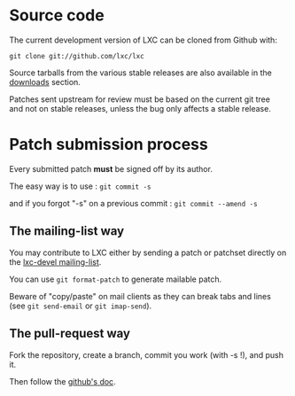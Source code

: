 # Source code
The current development version of LXC can be cloned from Github with:

    git clone git://github.com/lxc/lxc

Source tarballs from the various stable releases are also available in
the [downloads](/lxc/downloads/) section.

Patches sent upstream for review must be based on the current git tree  
and not on stable releases, unless the bug only affects a stable release.

# Patch submission process
Every submitted patch **must** be signed off by its author.

The easy way is to use : `git commit -s`

and if you forgot "-s" on a previous commit : `git commit --amend -s`

## The mailing-list way
You may contribute to LXC either by sending a patch or patchset directly
on the [lxc-devel mailing-list](https://lists.linuxcontainers.org/listinfo/lxc-devel).

You can use `git format-patch` to generate mailable patch.

Beware of "copy/paste" on mail clients as they can break tabs and lines (see `git send-email` or `git imap-send`).

## The pull-request way
Fork the repository, create a branch, commit you work (with -s !), and push it.

Then follow the [github's doc](https://help.github.com/articles/creating-a-pull-request/).